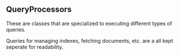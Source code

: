 ## QueryProcessors
These are classes that are specialized to executing different types of queries.

Queries for managing indexes, fetching documents, etc. are a all kept seperate for readability.
